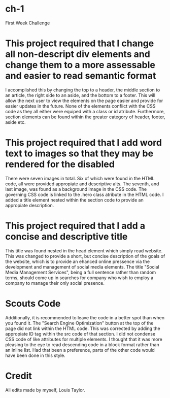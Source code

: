 # ch-1
First Week Challenge

# This project required that I change all non-descript div elements and change them to a more assessable and easier to read semantic format

I accomplished this by changing the top to a header, the middle section to an article, the right side to an aside, and the bottom to a footer. This will allow the next user to view the elements on the page easier and provide for easier updates in the future. None of the elements conflict with the CSS code as they all either were equiped with a class or id atribute. Furthermore, section elements can be found within the greater category of header, footer, aside etc.

# This project required that I add word text to images so that they may be rendered for the disabled

There were seven images in total. Six of which were found in the HTML code, all were provided appropiate and descriptive alts. The seventh, and last image, was found as a background image in the CSS code. The governing CSS code is linked to the .hero class atribute in the HTML code. I added a title element nested within the section code to provide an appropiate description.

# This project required that I add a concise and descriptive title

This title was found nested in the head element which simply read website. This was changed to provide a short, but concise description of the goals of the website, which is to provide an ehanced online pressence via the development and management of social media elements. The title "Social Media Management Services", being a full sentence rather than random terms, should come up in searches for company who wish to employ a company to manage their only social presence. 

# Scouts Code
Additionally, it is recommended to leave the code in a better spot than when you found it. The "Search Engine Optimization" button at the top of the page did not link within the HTML code. This was corrected by adding the appropiate ID tag within the src code of that section. I did not condense CSS code of like attributes for multiple elements. I thought that it was more pleasing to the eye to read descending code in a block format rather than an inline list. Had that been a preference, parts of the other code would have been done in this style. 

# Credit

All edits made by myself, Louis Taylor. 